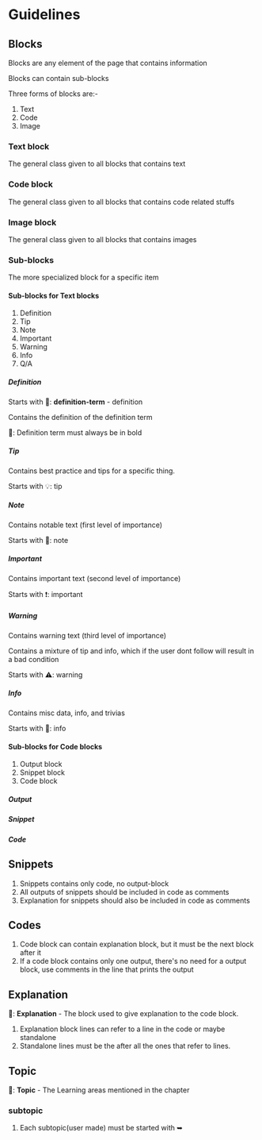 # Guidelines

## Blocks

Blocks are any element of the page that contains information

Blocks can contain sub-blocks

Three forms of blocks are:-

1. Text
2. Code
3. Image

### Text block

The general class given to all blocks that contains text

### Code block

The general class given to all blocks that contains code related stuffs

### Image block

The general class given to all blocks that contains images

### Sub-blocks

The more specialized block for a specific item

#### Sub-blocks for Text blocks

1. Definition
2. Tip
3. Note
4. Important
5. Warning
6. Info
7. Q/A

##### Definition

Starts with 📙: **definition-term** - definition

Contains the definition of the definition term

📝: Definition term must always be in bold

##### Tip

Contains best practice and tips for a specific thing.

Starts with 💡: tip

##### Note

Contains notable text (first level of importance)

Starts with 📝: note

##### Important

Contains important text (second level of importance)

Starts with ❗: important

##### Warning

Contains warning text (third level of importance)

Contains a mixture of tip and info, which if the user dont follow will result in a bad condition

Starts with ⚠️: warning

##### Info

Contains misc data, info, and trivias

Starts with 🔵: info

#### Sub-blocks for Code blocks

1. Output block
2. Snippet block
3. Code block

##### Output

##### Snippet

##### Code

## Snippets

1. Snippets contains only code, no output-block
2. All outputs of snippets should be included in code as comments
3. Explanation for snippets should also be included in code as comments

## Codes

1. Code block can contain explanation block, but it must be the next block after it
2. If a code block contains only one output, there's no need for a output block, use comments in the line that prints the output

## Explanation

📙: **Explanation** - The block used to give explanation to the code block.

1. Explanation block lines can refer to a line in the code or maybe standalone
2. Standalone lines must be the after all the ones that refer to lines.

## Topic

📙: **Topic** - The Learning areas mentioned in the chapter

### subtopic

1. Each subtopic(user made) must be started with ➥
